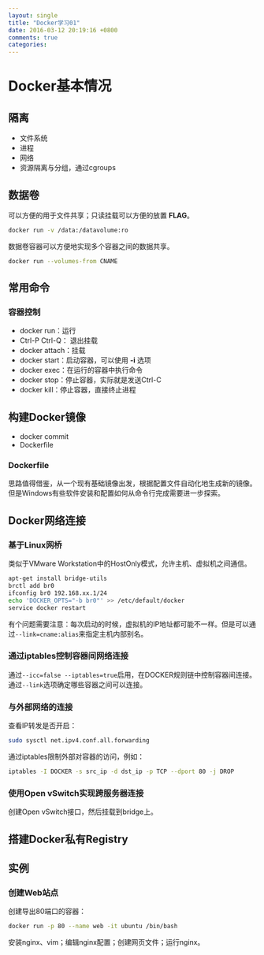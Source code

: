 ```yaml
---
layout: single
title: "Docker学习01"
date: 2016-03-12 20:19:16 +0800
comments: true
categories: 
---
```

# Docker基本情况 #

## 隔离 ##

- 文件系统
- 进程
- 网络
- 资源隔离与分组，通过cgroups

## 数据卷 ##

可以方便的用于文件共享；只读挂载可以方便的放置 **FLAG**。

```sh
docker run -v /data:/datavolume:ro
```
数据卷容器可以方便地实现多个容器之间的数据共享。

```sh
docker run --volumes-from CNAME
```

## 常用命令 ##

### 容器控制 ###

- docker run：运行
- Ctrl-P Ctrl-Q： 退出挂载
- docker attach：挂载
- docker start：启动容器，可以使用 **-i** 选项
- docker exec：在运行的容器中执行命令
- docker stop：停止容器，实际就是发送Ctrl-C
- docker kill：停止容器，直接终止进程

## 构建Docker镜像 ##

- docker commit
- Dockerfile

### Dockerfile ###

思路值得借鉴，从一个现有基础镜像出发，根据配置文件自动化地生成新的镜像。但是Windows有些软件安装和配置如何从命令行完成需要进一步探索。

## Docker网络连接 ##

### 基于Linux网桥 ###

类似于VMware Workstation中的HostOnly模式，允许主机、虚拟机之间通信。

```sh
apt-get install bridge-utils
brctl add br0
ifconfig br0 192.168.xx.1/24
echo 'DOCKER_OPTS="-b br0"' >> /etc/default/docker
service docker restart
```

有个问题需要注意：每次启动的时候，虚拟机的IP地址都可能不一样。但是可以通过`--link=cname:alias`来指定主机内部别名。

### 通过iptables控制容器间网络连接 ###

通过`--icc=false --iptables=true`启用，在DOCKER规则链中控制容器间连接。通过`--link`选项确定哪些容器之间可以连接。

### 与外部网络的连接 ###

查看IP转发是否开启：

```sh
sudo sysctl net.ipv4.conf.all.forwarding
```

通过iptables限制外部对容器的访问，例如：

```sh
iptables -I DOCKER -s src_ip -d dst_ip -p TCP --dport 80 -j DROP
```

### 使用Open vSwitch实现跨服务器连接 ###

创建Open vSwitch接口，然后挂载到bridge上。

## 搭建Docker私有Registry ##



## 实例 ##

### 创建Web站点 ###

创建导出80端口的容器：

```sh
docker run -p 80 --name web -it ubuntu /bin/bash
```

安装nginx、vim；编辑nginx配置；创建网页文件；运行nginx。
